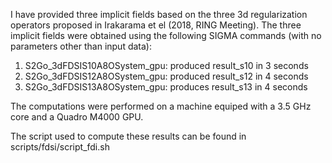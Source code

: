 I have provided three implicit fields based on the three 3d regularization operators proposed in Irakarama et el (2018, RING Meeting).
The three implicit fields were obtained using the following SIGMA commands (with no parameters other than input data):
 
1. S2Go_3dFDSIS10A8OSystem_gpu: produced result_s10 in 3 seconds
2. S2Go_3dFDSIS12A8OSystem_gpu: produced result_s12 in 4 seconds
3. S2Go_3dFDSIS13A8OSystem_gpu: produces result_s13 in 4 seconds

The computations were performed on a machine equiped with a 3.5 GHz core and a Quadro M4000 GPU.

The script used to compute these results can be found in scripts/fdsi/script_fdi.sh
